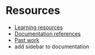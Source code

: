 # Resources

- [Learning resources](learning-resources.md)
- [Documentation references](doc-references.md)
- [Past work](past-work.md)
- add sidebar to documentation
